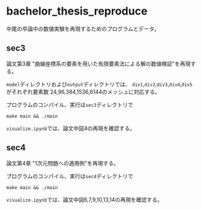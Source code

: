 # bachelor_thesis_reproduce
中尾の卒論中の数値実験を再現するためのプログラムとデータ。


## sec3
論文第3章 "曲線座標系の要素を用いた有限要素法による解の数値検証"を再現する。


`model`ディレクトリおよび`output`ディレクトリでは、
`div1`,`div2`,`div3`,`div4`,`div5`がそれぞれ要素数
24,96,384,1536,6144のメッシュに対応する。

プログラムのコンパイル、実行は`sec3`ディレクトリで
```
make main && ./main
```
`visualize.ipynb`では、論文中図4の再現を確認する。

## sec4
論文第4章 "1次元問題への適用例"を再現する。


プログラムのコンパイル、実行は`sec4`ディレクトリで
```
make main && ./main
```
`visualize.ipynb`では、論文中図6,7,9,10,13,14の再現を確認する。